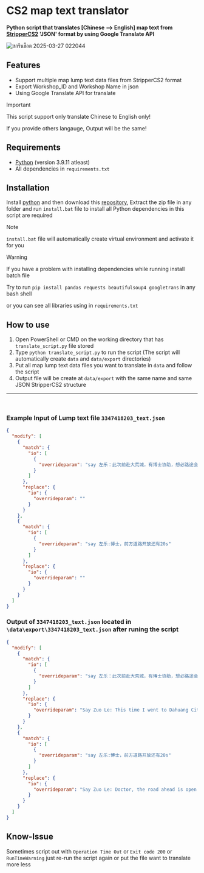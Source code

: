 # CS2 map text translator
**Python script that translates [Chinese --> English] map text from [StripperCS2](https://github.com/Source2ZE/StripperCS2) 'JSON' format by using Google Translate API**

![สกรีนช็อต 2025-03-27 022044](https://github.com/user-attachments/assets/8838af97-5fdc-4d14-8b85-b4992c5a0715)

## Features

- Support multiple map lump text data files from StripperCS2 format
- Export Workshop_ID and Workshop Name in json
- Using Google Translate API for translate

> [!IMPORTANT] 
> This script support only translate Chinese to English only! 
>
> If you provide others langauge, Output will be the same!

## Requirements

- [Python](https://www.python.org/downloads/) (version 3.9.11 atleast)
- All dependencies in `requirements.txt`

## Installation

Install [python](https://www.python.org/downloads/) and then download this [repository](https://github.com/Kianyaa/CS2-map-text-translator/archive/refs/heads/main.zip), Extract the zip file in any folder and run `install.bat` file to install
all Python dependencies in this script are required

> [!NOTE]  
> `install.bat` file will automatically create virtual environment and activate it for you

> [!WARNING]
> If you have a problem with installing dependencies while running install batch file
>
> Try to run `pip install pandas requests beautifulsoup4 googletrans` in any bash shell

or you can see all libraries using in `requirements.txt`

## How to use
1. Open PowerShell or CMD on the working directory that has `translate_script.py` file stored
2. Type `python translate_script.py` to run the script (The script will automatically create `data` and `data/export` directories)
3. Put all map lump text data files you want to translate in `data` and follow the script
4. Output file will be create at `data/export` with the same name and same JSON StripperCS2 structure

<hr>



<br>

### Example Input of Lump text file `3347418203_text.json`
```json
{
  "modify": [
    {
      "match": {
        "io": [
          {
            "overrideparam": "say 左乐：此次前赴大荒城，有博士协助，想必路途会轻松不少"
          }
        ]
      },
      "replace": {
        "io": {
          "overrideparam": ""
        }
      }
    },
    {
      "match": {
        "io": [
          {
            "overrideparam": "say 左乐:博士，前方道路开放还有20s"
          }
        ]
      },
      "replace": {
        "io": {
          "overrideparam": ""
        }
      }
    }
  ]
}
```

### Output of `3347418203_text.json` located in `\data\export\3347418203_text.json` after runing the script
```json
{
  "modify": [
    {
      "match": {
        "io": [
          {
            "overrideparam": "say 左乐：此次前赴大荒城，有博士协助，想必路途会轻松不少"
          }
        ]
      },
      "replace": {
        "io": {
          "overrideparam": "Say Zuo Le: This time I went to Dahuang City, with the help of a doctor, I guess the journey will be much easier"
        }
      }
    },
    {
      "match": {
        "io": [
          {
            "overrideparam": "say 左乐:博士，前方道路开放还有20s"
          }
        ]
      },
      "replace": {
        "io": {
          "overrideparam": "Say Zuo Le: Doctor, the road ahead is open for 20 seconds"
        }
      }
    }
  ]
}
```

## Know-Issue

Sometimes script out with `Operation Time Out` or `Exit code 200` or `RunTimeWarning` just re-run the script again or put the file want to translate more less
